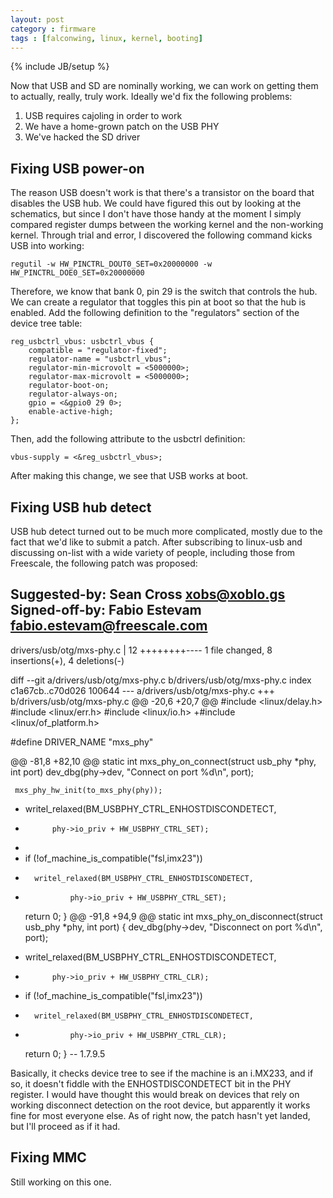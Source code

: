 ```yaml
---
layout: post
category : firmware
tags : [falconwing, linux, kernel, booting]
---
```

{% include JB/setup %}

Now that USB and SD are nominally working, we can work on getting them to
actually, really, truly work.  Ideally we'd fix the following problems:

1. USB requires cajoling in order to work
2. We have a home-grown patch on the USB PHY
3. We've hacked the SD driver

Fixing USB power-on
-------------------
The reason USB doesn't work is that there's a transistor on the board that
disables the USB hub.  We could have figured this out by looking at the
schematics, but since I don't have those handy at the moment I simply
compared register dumps between the working kernel and the non-working
kernel.  Through trial and error, I discovered the following command kicks
USB into working:

    regutil -w HW_PINCTRL_DOUT0_SET=0x20000000 -w HW_PINCTRL_DOE0_SET=0x20000000

Therefore, we know that bank 0, pin 29 is the switch that controls the hub.
We can create a regulator that toggles this pin at boot so that the hub is
enabled.  Add the following definition to the "regulators" section of the
device tree table:

    reg_usbctrl_vbus: usbctrl_vbus {
        compatible = "regulator-fixed";
        regulator-name = "usbctrl_vbus";
        regulator-min-microvolt = <5000000>;
        regulator-max-microvolt = <5000000>;
        regulator-boot-on;
        regulator-always-on;
        gpio = <&gpio0 29 0>;
        enable-active-high;
    };

Then, add the following attribute to the usbctrl definition:

    vbus-supply = <&reg_usbctrl_vbus>;

After making this change, we see that USB works at boot.

Fixing USB hub detect
---------------------
USB hub detect turned out to be much more complicated, mostly due to the
fact that we'd like to submit a patch.  After subscribing to linux-usb and
discussing on-list with a wide variety of people, including those from
Freescale, the following patch was proposed:

 Suggested-by: Sean Cross <xobs@xoblo.gs>
 Signed-off-by: Fabio Estevam <fabio.estevam@freescale.com>
 ---
  drivers/usb/otg/mxs-phy.c |   12 ++++++++----
  1 file changed, 8 insertions(+), 4 deletions(-)
  
 diff --git a/drivers/usb/otg/mxs-phy.c b/drivers/usb/otg/mxs-phy.c
 index c1a67cb..c70d026 100644
 --- a/drivers/usb/otg/mxs-phy.c
 +++ b/drivers/usb/otg/mxs-phy.c
 @@ -20,6 +20,7 @@
  #include &lt;linux/delay.h>
  #include &lt;linux/err.h>
  #include &lt;linux/io.h>
 +#include &lt;linux/of_platform.h>
  
  #define DRIVER_NAME "mxs_phy"
  
 @@ -81,8 +82,10 @@ static int mxs_phy_on_connect(struct usb_phy \*phy, int port)
     dev_dbg(phy->dev, "Connect on port %d\n", port);
  
     mxs_phy_hw_init(to_mxs_phy(phy));
 -   writel_relaxed(BM_USBPHY_CTRL_ENHOSTDISCONDETECT,
 -           phy->io_priv + HW_USBPHY_CTRL_SET);
 +
 +   if (!of_machine_is_compatible("fsl,imx23"))
 +       writel_relaxed(BM_USBPHY_CTRL_ENHOSTDISCONDETECT,
 +               phy->io_priv + HW_USBPHY_CTRL_SET);
  
     return 0;
  }
 @@ -91,8 +94,9 @@ static int mxs_phy_on_disconnect(struct usb_phy \*phy, int port)
  {
     dev_dbg(phy->dev, "Disconnect on port %d\n", port);
  
 -   writel_relaxed(BM_USBPHY_CTRL_ENHOSTDISCONDETECT,
 -           phy->io_priv + HW_USBPHY_CTRL_CLR);
 +   if (!of_machine_is_compatible("fsl,imx23"))
 +       writel_relaxed(BM_USBPHY_CTRL_ENHOSTDISCONDETECT,
 +               phy->io_priv + HW_USBPHY_CTRL_CLR);
  
     return 0;
  }
 -- 
 1.7.9.5

Basically, it checks device tree to see if the machine is an i.MX233, and
if so, it doesn't fiddle with the ENHOSTDISCONDETECT bit in the PHY
register.  I would have thought this would break on devices that rely on
working disconnect detection on the root device, but apparently it works
fine for most everyone else.  As of right now, the patch hasn't yet landed,
but I'll proceed as if it had.

Fixing MMC
----------
Still working on this one.
